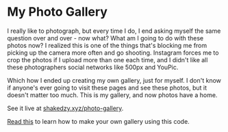 # My Photo Gallery

I really like to photograph, but every time I do, I end asking myself the same question over and over - now what? What am I going to do with these photos now? I realized this is one of the things that's blocking me from picking up the camera more often and go shooting. Instagram forces me to crop the photos if I upload more than one each time, and I didn't like all these photographers social networks like 500px and YouPic.

Which how I ended up creating my own gallery, just for myself. I don't know if anyone's ever going to visit these pages and see these photos, but it doesn't matter too much. This is my gallery, and now photos have a home.

See it live at [shakedzy.xyz/photo-gallery](http://shakedzy.xyz/photo-gallery).

[Read this](MAKE_YOUR_OWN.md) to learn how to make your own gallery using this code.
